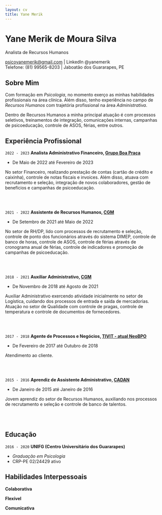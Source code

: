 ```yaml
---
layout: cv
title: Yane Merik
---
```


<!-- https://elipapa.github.io/mycv -->

# Yane Merik de Moura Silva
Analista de Recursos Humanos

<div id="webaddress">
<a href="mailto:psicoyanemerik@gmail.com">psicoyanemerik@gmail.com</a>
| LinkedIn @yanemerik <br> Telefone: (81) 99565-8203 | Jaboatão dos Guararapes, PE
</div>

## Sobre Mim

Com formação em *Psicologia*, no momento exerço as minhas habilidades profissionais na área clínica. Além disso, tenho experiência no campo de *Recursos Humanos* com trajetória profissional na área *Administrativa*.

Dentro de Recursos Humanos a minha principal atuação é com processos seletivos, treinamentos de integração, comunicações internas, campanhas de psicoeducação, controle de ASOS, férias, entre outros.

## Experiência Profissional

`2022 - 2023`
__Analista Administrativo Financeiro, [Grupo Boa Praça](https://www.boapraca.com.br)__
- De Maio de 2022 até Fevereiro de 2023

No setor Financeiro, realizando prestação de contas (cartão de crédito e caixinha), controle de notas fiscais e invoices. Além disso, atuava com recrutamento e seleção, integração de novos colaboradores, gestão de benefícios e campanhas de psicoeducação.

<br><br>

`2021 - 2022`
__Assistente de Recursos Humanos, [CGM](https://www.grupocgm.com.br)__
- De Setembro de 2021 até Maio de 2022

No setor de RH/DP, lido com processos de recrutamento e seleção, controle de ponto dos funcionários através do sistema DIMEP, controle de banco de horas, controle de ASOS, controle de férias através de cronograma anual de férias, controle de indicadores e promoção de campanhas de psicoeducação.

<br><br>

`2018 - 2021`
__Auxiliar Administrativo, [CGM](https://www.grupocgm.com.br)__
- De Novembro de 2018 até Agosto de 2021

Auxiliar Administrativo exercendo atividade inicialmente no setor de Logística, cuidando dos processos de entrada e saída de mercadorias. Atuação no setor de Qualidade com controle de pragas, controle de temperatura e controle de documentos de fornecedores.

<br><br>

`2017 - 2018`
__Agente de Processos e Negócios, [TIVIT - atual NeoBPO](https://neobpo.com.br)__
- De Fevereiro de 2017 até Outubro de 2018

Atendimento ao cliente.

<br><br>

`2015 - 2016`
__Aprendiz de Assistente Administrativo, [CADAN](https://www.cadandistribuicao.com.br)__
- De Janeiro de 2015 até Janeiro de 2016

Jovem aprendiz do setor de Recursos Humanos, auxiliando nos processos de recrutamento e seleção e controle de banco de talentos.

<br><br>

## Educação

`2016 - 2020`
__UNIFG (Centro Universitário dos Guararapes)__
- *Graduação em Psicologia*
- CRP-PE 02/24429 ativo

## Habilidades Interpessoais

__Colaborativa__

__Flexível__

__Comunicativa__

<!-- ## CV updated on

12 Março de 2022. -->
